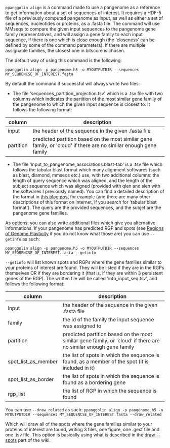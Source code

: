 `ppanggolin align` is a command made to use a pangenome as a reference to get information about a set of sequences of interest. It requires a HDF-5 file of a previously computed pangenome as input, as well as either a set of sequences, nucleotides or proteins, as a .fasta file.
The command will use MMseqs to compare the given input sequences to the pangenome gene family representatives, and will assign a gene family to each input sequence, if there is one which is close enough (the 'closeness' can be defined by some of the command parameters). If there are multiple assignable families, the closest one in bitscore is chosen.

The default way of using this command is the following:

`ppanggolin align -p pangenome.h5 -o MYOUTPUTDIR --sequences MY_SEQUENCSE_OF_INTEREST.fasta`


By default the command if successful will always write two files:

- The file 'sequences_partition_projection.tsv' which is a .tsv file with two columns which indicates the partition of the most similar gene family of the pangenome to which the given input sequence is closest to. It follows the following format:

| column | description |
|--------|-------------|
| input | the header of the sequence in the given .fasta file|
|partition| predicted partition based on the most similar gene family, or 'cloud' if there are no similar enough gene family|

- The file 'input_to_pangenome_associations.blast-tab' is a .tsv file which follows the tabular blast format which many alignment softwares (such as blast, diamond, mmseqs etc.) use, with two additional columns: the length of query sequence which was aligned, and the length of the subject sequence which was aligned (provided with qlen and slen with the softwares I previously named). You can find a detailed description of the format in [this blog post](https://www.metagenomics.wiki/tools/blast/blastn-output-format-6) for example (and there are many other descriptions of this format on internet, if you search for 'tabular blast format'). The query are the provided sequences, and the subjet are the pangenome gene families.

As options, you can also write additional files which give you alternative informations. If your pangenome has predicted RGP and spots (see [Regions of Genome Plasticity](https://github.com/labgem/PPanGGOLiN/wiki/Regions-of-Genome-Plasticity) if you do not know what those are) 
you can use `--getinfo` as such:

`ppanggolin align -p pangenome.h5 -o MYOUTPUTDIR --sequences MY_SEQUENCSE_OF_INTEREST.fasta --getinfo`

`--getinfo` will list known spots and RGPs where the gene families similar to your proteins of interest are found. They will be listed if they are in the RGPs themselves OR if they are bordering it (that is, if they are within 3 persistent genes of the RGP).
The written file will be called 'info_input_seq.tsv', and follows the following format:

| column | description |
|--------|-------------|
| input | the header of the sequence in the given .fasta file|
|family| the id of the family the input sequence was assigned to|
|partition| predicted partition based on the most similar gene family, or 'cloud' if there are no similar enough gene family|
|spot_list_as_member| the list of spots in which the sequence is found, as a member of the spot (it is included in it)|
|spot_list_as_border| the list of spots in which the sequence is found as a bordering gene|
|rgp_list| the list of RGP in which the sequence is found|

You can use `--draw_related` as such:
`ppanggolin align -p pangenome.h5 -o MYOUTPUTDIR --sequences MY_SEQUENCSE_OF_INTEREST.fasta --draw_related`

Which will draw all of the spots where the gene families similar to your proteins of interest are found, writing 3 files, one figure, one .gexf file and one .tsv file. This option is basically using what is described in the [draw --spots](https://github.com/labgem/PPanGGOLiN/wiki/Outputs#spot-plots) part of the wiki.
